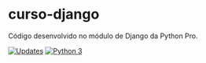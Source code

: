# curso-django
Código desenvolvido no módulo de Django da Python Pro.

[![Updates](https://pyup.io/repos/github/rafarios20/curso-django/shield.svg)](https://pyup.io/repos/github/rafarios20/curso-django/)
[![Python 3](https://pyup.io/repos/github/rafarios20/curso-django/python-3-shield.svg)](https://pyup.io/repos/github/rafarios20/curso-django/)
